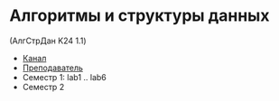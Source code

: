 # Алгоритмы и структуры данных
(АлгСтрДан K24 1.1)
- [Канал](https://t.me/ADS_ITMO_K24)
- [Преподаватель](https://t.me/soonay)
- Семестр 1: lab1 .. lab6
- Семестр 2